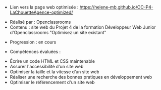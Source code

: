 + Lien vers la page web optimisée : https://helene-mb.github.io/OC-P4-LaChouetteAgence-optimized/

- Réalisé par : Openclassrooms
- Contenu : site web du Projet 4 de la formation Développeur Web Junior d'Openclassrooms "Optimisez un site existant"

+ Progression : en cours

+ Compétences évaluées :

- Écrire un code HTML et CSS maintenable
- Assurer l'accessibilité d'un site web
- Optimiser la taille et la vitesse d’un site web
- Réaliser une recherche des bonnes pratiques en développement web
- Optimiser le référencement d'un site web
